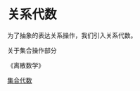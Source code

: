 # 关系代数

为了抽象的表达关系操作，我们引入关系代数。


关于集合操作部分


《离散数学》 

[集合代数](https://en.wikibooks.org/wiki/Abstract_Algebra/Sets)

